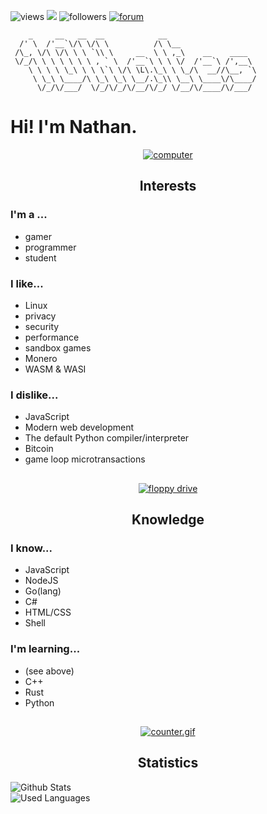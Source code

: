 ![views](https://komarev.com/ghpvc/?username=10Nates&style=flat-square)
![](https://gitwar.herokuapp.com/badge?style=flat-square&username=10Nates)
![followers](https://custom-icon-badges.demolab.com/github/followers/10nates?logo=person-add&style=flat-square)
[![forum](https://custom-icon-badges.demolab.com/badge/-Discussions-/?logo=megaphone&style=flat-square&color=grey)](https://github.com/10Nates/10Nates/discussions)

```fix
    _     __   __  __            __                     
  /' \  /'__`\/\ \/\ \          /\ \__                  
 /\_, \/\ \/\ \ \ `\\ \     __  \ \ ,_\    __    ____   
 \/_/\ \ \ \ \ \ \ , ` \  /'__`\ \ \ \/  /'__`\ /',__\  
    \ \ \ \ \_\ \ \ \`\ \/\ \L\.\_\ \ \_/\  __//\__, `\ 
     \ \_\ \____/\ \_\ \_\ \__/.\_\\ \__\ \____\/\____/ 
      \/_/\/___/  \/_/\/_/\/__/\/_/ \/__/\/____/\/___/  
```
# Hi! I'm Nathan.

<div align="center">
  
  [![computer](https://logmyip.com/src/unlog/computer.webp)](https://www.wonder-tonic.com/geocitiesizer/)
  ## Interests
  
</div>

### I'm a ...
- gamer 
- programmer
- student

### I like...
- Linux 
- privacy
- security
- performance
- sandbox games
- Monero
- WASM & WASI

### I dislike...
- JavaScript
- Modern web development
- The default Python compiler/interpreter
- Bitcoin
- game loop microtransactions

<div align="center">
  
  ## 
  [![floppy drive](https://logmyip.com/src/unlog/floppy.webp)](https://www.wonder-tonic.com/geocitiesizer/)
  ## Knowledge
  
</div>

### I know...
- JavaScript
- NodeJS
- Go(lang)
- C#
- HTML/CSS
- Shell

### I'm learning...
- (see above)
- C++
- Rust
- Python 

<div align="center">
  
  ## 
  [![counter.gif](https://almostd.one/assets/counter.webp)](https://www.wonder-tonic.com/geocitiesizer/)
  ## Statistics

</div>

![Github Stats](https://github-readme-stats.vercel.app/api?username=10Nates&theme=transparent)
<br>
![Used Languages](https://github-readme-stats.vercel.app/api/top-langs/?username=10Nates&layout=compact&theme=transparent)
    
